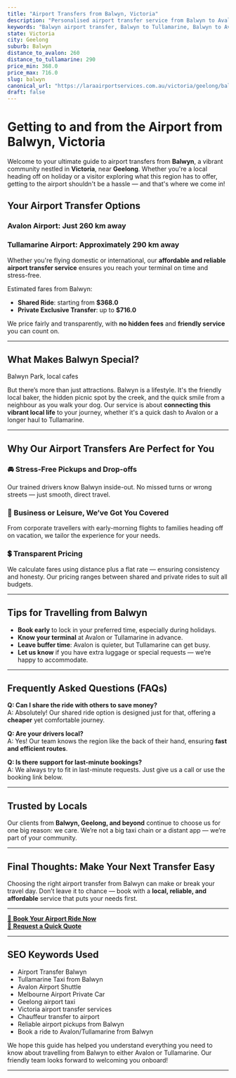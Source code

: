 ```yaml
---
title: "Airport Transfers from Balwyn, Victoria"
description: "Personalised airport transfer service from Balwyn to Avalon and Tullamarine airports. Enjoy a smooth, affordable ride with us!"
keywords: "Balwyn airport transfer, Balwyn to Tullamarine, Balwyn to Avalon, airport taxi Balwyn, private airport transfer Balwyn, shared ride Balwyn, Balwyn transfers, airport shuttle Balwyn, book Balwyn airport taxi, affordable Balwyn airport transfer, Balwyn airport transfer service, airport transfer Geelong, airport transfer Melbourne, Melbourne airport taxi, airport transfers Victoria, Tullamarine airport shuttle, Avalon airport transfers, Melbourne private transfer, airport transport services Melbourne"
state: Victoria
city: Geelong
suburb: Balwyn
distance_to_avalon: 260
distance_to_tullamarine: 290
price_min: 368.0
price_max: 716.0
slug: balwyn
canonical_url: "https://laraairportservices.com.au/victoria/geelong/balwyn/"
draft: false
---
```


# Getting to and from the Airport from Balwyn, Victoria

Welcome to your ultimate guide to airport transfers from **Balwyn**, a vibrant community nestled in **Victoria**, near **Geelong**. Whether you're a local heading off on holiday or a visitor exploring what this region has to offer, getting to the airport shouldn't be a hassle — and that's where we come in!

## Your Airport Transfer Options

### Avalon Airport: Just 260 km away  
### Tullamarine Airport: Approximately 290 km away

Whether you're flying domestic or international, our **affordable and reliable airport transfer service** ensures you reach your terminal on time and stress-free.

Estimated fares from Balwyn:
- **Shared Ride**: starting from **$368.0**
- **Private Exclusive Transfer**: up to **$716.0**

We price fairly and transparently, with **no hidden fees** and **friendly service** you can count on.

---

## What Makes Balwyn Special?

Balwyn Park, local cafes

But there’s more than just attractions. Balwyn is a lifestyle. It's the friendly local baker, the hidden picnic spot by the creek, and the quick smile from a neighbour as you walk your dog. Our service is about **connecting this vibrant local life** to your journey, whether it's a quick dash to Avalon or a longer haul to Tullamarine.

---

## Why Our Airport Transfers Are Perfect for You

### 🚘 Stress-Free Pickups and Drop-offs
Our trained drivers know Balwyn inside-out. No missed turns or wrong streets — just smooth, direct travel.

### 💼 Business or Leisure, We’ve Got You Covered
From corporate travellers with early-morning flights to families heading off on vacation, we tailor the experience for your needs.

### 💲 Transparent Pricing
We calculate fares using distance plus a flat rate — ensuring consistency and honesty. Our pricing ranges between shared and private rides to suit all budgets.

---

## Tips for Travelling from Balwyn

- **Book early** to lock in your preferred time, especially during holidays.
- **Know your terminal** at Avalon or Tullamarine in advance.
- **Leave buffer time**: Avalon is quieter, but Tullamarine can get busy.
- **Let us know** if you have extra luggage or special requests — we’re happy to accommodate.

---

## Frequently Asked Questions (FAQs)

**Q: Can I share the ride with others to save money?**  
A: Absolutely! Our shared ride option is designed just for that, offering a **cheaper** yet comfortable journey.

**Q: Are your drivers local?**  
A: Yes! Our team knows the region like the back of their hand, ensuring **fast and efficient routes**.

**Q: Is there support for last-minute bookings?**  
A: We always try to fit in last-minute requests. Just give us a call or use the booking link below.

---

## Trusted by Locals

Our clients from **Balwyn, Geelong, and beyond** continue to choose us for one big reason: we care. We’re not a big taxi chain or a distant app — we’re part of your community.

---

## Final Thoughts: Make Your Next Transfer Easy

Choosing the right airport transfer from Balwyn can make or break your travel day. Don’t leave it to chance — book with a **local, reliable, and affordable** service that puts your needs first.

---

[📅 **Book Your Airport Ride Now**](https://laraairportservices.square.site/s/appointments)  
[📧 **Request a Quick Quote**](https://laraairportservices.square.site/contact-us)

---

## SEO Keywords Used
- Airport Transfer Balwyn
- Tullamarine Taxi from Balwyn
- Avalon Airport Shuttle
- Melbourne Airport Private Car
- Geelong airport taxi
- Victoria airport transfer services
- Chauffeur transfer to airport
- Reliable airport pickups from Balwyn
- Book a ride to Avalon/Tullamarine from Balwyn

We hope this guide has helped you understand everything you need to know about travelling from Balwyn to either Avalon or Tullamarine. Our friendly team looks forward to welcoming you onboard!

---
